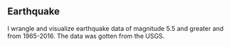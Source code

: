 ## Earthquake
I wrangle and visualize earthquake data of magnitude 5.5 and greater and from 1965-2016.
The data was gotten from the USGS.
